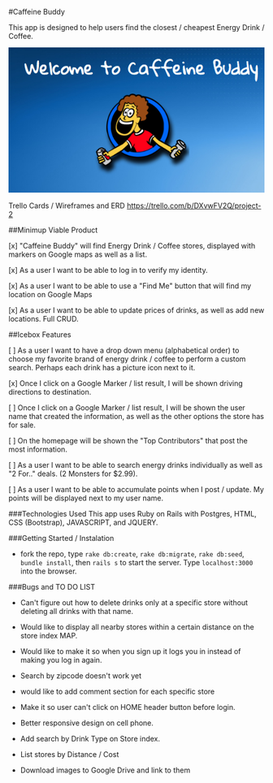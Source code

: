 #Caffeine Buddy

This app is designed to help users find the closest / cheapest Energy Drink / Coffee.

![site](site.png)

Trello Cards / Wireframes and ERD
https://trello.com/b/DXvwFV2Q/project-2

 ##Minimup Viable Product

[x] "Caffeine Buddy" will find Energy Drink / Coffee stores, displayed with markers on Google maps as well as a list.

[x]  As a user I want to be able to log in to verify my identity.

[x] As a user I want to be able to use a "Find Me" button that will find my location on Google Maps

[x] As a user I want to be able to update prices of drinks, as well as add new locations.  Full CRUD.


 ##Icebox Features

 [ ] As a user I want to have a drop down menu (alphabetical order) to choose my favorite brand of energy drink / coffee to perform a custom search. Perhaps each drink has a picture icon next to it.

 [x] Once I click on a Google Marker / list result, I will be shown driving directions to destination.

 [ ] Once I click on a Google Marker / list result, I will be shown the user name that created the information, as well as the other options the store has for sale.

 [ ] On the homepage will be shown the "Top Contributors" that post the most information.

 [ ] As a user I want to be able to search energy drinks individually as well as "2 For.." deals.  (2 Monsters for $2.99).

 [ ] As a user I want to be able to accumulate points when I post / update.  My points will be displayed next to my user name.


 ###Technologies Used
 This app uses Ruby on Rails with Postgres, HTML, CSS (Bootstrap), JAVASCRIPT, and JQUERY.

 ###Getting Started / Instalation

 - fork the repo, type `rake db:create`, `rake db:migrate`, `rake db:seed`, `bundle install`, then `rails s` to start the server.  Type `localhost:3000` into the browser.

 ###Bugs and TO DO LIST

 - Can't figure out how to delete drinks only at a specific store without deleting all drinks with that name.

 - Would like to display all nearby stores within a certain distance on the store index MAP.

 - Would like to make it so when you sign up it logs you in instead of making you log in again.

 - Search by zipcode doesn't work yet

 - would like to add comment section for each specific store

 - Make it so user can't click on HOME header button before login.

 - Better responsive design on cell phone.

 - Add search by Drink Type on Store index.

 - List stores by Distance / Cost

 - Download images to Google Drive and link to them
